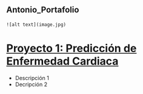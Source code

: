 ## Antonio_Portafolio

 	![alt text](image.jpg)

# [Proyecto 1: Predicción de Enfermedad Cardiaca](https://github.com/a-jimenezc/Deep_learning_project)

- Descripción 1
- Decripción 2

